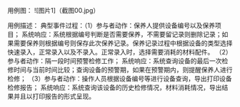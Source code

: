 用例图：
![图片1]（截图00.jpg）

用例描述： 典型事件过程：（1）参与者动作：保养人提供设备编号以及保养项目； 系统响应：系统根据编号判断是否需要保养，不需要留记录则删除记录；如果需要保养则根据编号则保存此次保养记录。保养记录过程中根据设备的类型选择快速录入，正常录入以及不录入。正常录入时，选择需要消耗的材料配件。 （2）参与者动作：隔一段时间预警检修工作； 系统响应：系统查询设备的最后一次检修时间与当前时间比较；查询设备的预警期，如果在预警期内，则提醒保养人进行检修； （3）参与者动作：操作人员根据设备编号等进行设备查询，导出打印设备检修报告； 系统响应：系统查询该设备的历史检修情况，材料消耗情况，导出结果并且以打印报告的形式呈现。
